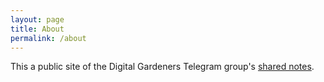 ```yaml
---
layout: page
title: About
permalink: /about
---
```


This a public site of the Digital Gardeners Telegram group's [shared notes](https://github.com/digitalgardeners/notes).
